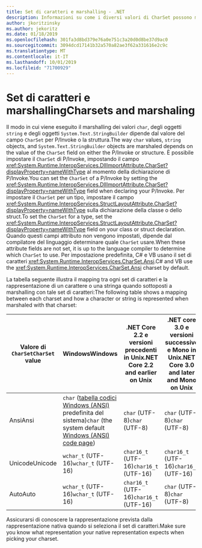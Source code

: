 ```yaml
---
title: Set di caratteri e marshalling - .NET
description: Informazioni su come i diversi valori di CharSet possono modificare il modo in cui .NET effettua il marshalling dei dati in codice nativo.
author: jkoritzinsky
ms.author: jekoritz
ms.date: 01/18/2019
ms.openlocfilehash: 301fa3d8bd379e76a0e751c3a20d0d8be37d9ac0
ms.sourcegitcommit: 3094dcd17141b32a570a82ae3f62a331616e2c9c
ms.translationtype: MT
ms.contentlocale: it-IT
ms.lasthandoff: 10/01/2019
ms.locfileid: "71700929"
---
```

# <a name="charsets-and-marshaling"></a><span data-ttu-id="6a415-103">Set di caratteri e marshalling</span><span class="sxs-lookup"><span data-stu-id="6a415-103">Charsets and marshaling</span></span>

<span data-ttu-id="6a415-104">Il modo in cui viene eseguito il marshalling dei valori `char`, degli oggetti `string` e degli oggetti `System.Text.StringBuilder` dipende dal valore del campo `CharSet` per P/Invoke o la struttura.</span><span class="sxs-lookup"><span data-stu-id="6a415-104">The way `char` values, `string` objects, and `System.Text.StringBuilder` objects are marshaled depends on the value of the `CharSet` field on either the P/Invoke or structure.</span></span> <span data-ttu-id="6a415-105">È possibile impostare il `CharSet` di P/Invoke, impostando il campo <xref:System.Runtime.InteropServices.DllImportAttribute.CharSet?displayProperty=nameWithType> al momento della dichiarazione di P/Invoke.</span><span class="sxs-lookup"><span data-stu-id="6a415-105">You can set the `CharSet` of a P/Invoke by setting the <xref:System.Runtime.InteropServices.DllImportAttribute.CharSet?displayProperty=nameWithType> field when declaring your P/Invoke.</span></span> <span data-ttu-id="6a415-106">Per impostare il `CharSet` per un tipo, impostare il campo <xref:System.Runtime.InteropServices.StructLayoutAttribute.CharSet?displayProperty=nameWithType> sulla dichiarazione della classe o dello struct.</span><span class="sxs-lookup"><span data-stu-id="6a415-106">To set the `CharSet` for a type, set the <xref:System.Runtime.InteropServices.StructLayoutAttribute.CharSet?displayProperty=nameWithType> field on your class or struct declaration.</span></span> <span data-ttu-id="6a415-107">Quando questi campi attributo non vengono impostati, dipende dal compilatore del linguaggio determinare quale `CharSet` usare.</span><span class="sxs-lookup"><span data-stu-id="6a415-107">When these attribute fields are not set, it is up to the language compiler to determine which `CharSet` to use.</span></span> <span data-ttu-id="6a415-108">Per impostazione predefinita, C# e VB usano il set di caratteri <xref:System.Runtime.InteropServices.CharSet.Ansi>.</span><span class="sxs-lookup"><span data-stu-id="6a415-108">C# and VB use the <xref:System.Runtime.InteropServices.CharSet.Ansi> charset by default.</span></span>

<span data-ttu-id="6a415-109">La tabella seguente illustra il mapping tra ogni set di caratteri e la rappresentazione di un carattere o una stringa quando sottoposti a marshalling con tale set di caratteri:</span><span class="sxs-lookup"><span data-stu-id="6a415-109">The following table shows a mapping between each charset and how a character or string is represented when marshaled with that charset:</span></span>

| <span data-ttu-id="6a415-110">Valore di `CharSet`</span><span class="sxs-lookup"><span data-stu-id="6a415-110">`CharSet` value</span></span> | <span data-ttu-id="6a415-111">Windows</span><span class="sxs-lookup"><span data-stu-id="6a415-111">Windows</span></span>            | <span data-ttu-id="6a415-112">.NET Core 2.2 e versioni precedenti in Unix</span><span class="sxs-lookup"><span data-stu-id="6a415-112">.NET Core 2.2 and earlier on Unix</span></span> | <span data-ttu-id="6a415-113">.NET core 3.0 e versioni successive e Mono in Unix</span><span class="sxs-lookup"><span data-stu-id="6a415-113">.NET Core 3.0 and later and Mono on Unix</span></span> |
|-----------------|--------------------|-----------------------------------|------------------------------------------|
| <span data-ttu-id="6a415-114">Ansi</span><span class="sxs-lookup"><span data-stu-id="6a415-114">Ansi</span></span>            | <span data-ttu-id="6a415-115">`char` ([tabella codici Windows (ANSI)](/windows/win32/intl/code-pages) predefinita del sistema)</span><span class="sxs-lookup"><span data-stu-id="6a415-115">`char` (the system default [Windows (ANSI) code page](/windows/win32/intl/code-pages))</span></span>      | <span data-ttu-id="6a415-116">`char` (UTF-8)</span><span class="sxs-lookup"><span data-stu-id="6a415-116">`char` (UTF-8)</span></span>                    | <span data-ttu-id="6a415-117">`char` (UTF-8)</span><span class="sxs-lookup"><span data-stu-id="6a415-117">`char` (UTF-8)</span></span>                           |
| <span data-ttu-id="6a415-118">Unicode</span><span class="sxs-lookup"><span data-stu-id="6a415-118">Unicode</span></span>         | <span data-ttu-id="6a415-119">`wchar_t` (UTF-16)</span><span class="sxs-lookup"><span data-stu-id="6a415-119">`wchar_t` (UTF-16)</span></span> | <span data-ttu-id="6a415-120">`char16_t` (UTF-16)</span><span class="sxs-lookup"><span data-stu-id="6a415-120">`char16_t` (UTF-16)</span></span>               | <span data-ttu-id="6a415-121">`char16_t` (UTF-16)</span><span class="sxs-lookup"><span data-stu-id="6a415-121">`char16_t` (UTF-16)</span></span>                      |
| <span data-ttu-id="6a415-122">Auto</span><span class="sxs-lookup"><span data-stu-id="6a415-122">Auto</span></span>            | <span data-ttu-id="6a415-123">`wchar_t` (UTF-16)</span><span class="sxs-lookup"><span data-stu-id="6a415-123">`wchar_t` (UTF-16)</span></span> | <span data-ttu-id="6a415-124">`char16_t` (UTF-16)</span><span class="sxs-lookup"><span data-stu-id="6a415-124">`char16_t` (UTF-16)</span></span>               | <span data-ttu-id="6a415-125">`char` (UTF-8)</span><span class="sxs-lookup"><span data-stu-id="6a415-125">`char` (UTF-8)</span></span>                           |

<span data-ttu-id="6a415-126">Assicurarsi di conoscere la rappresentazione prevista dalla rappresentazione nativa quando si seleziona il set di caratteri.</span><span class="sxs-lookup"><span data-stu-id="6a415-126">Make sure you know what representation your native representation expects when picking your charset.</span></span>
